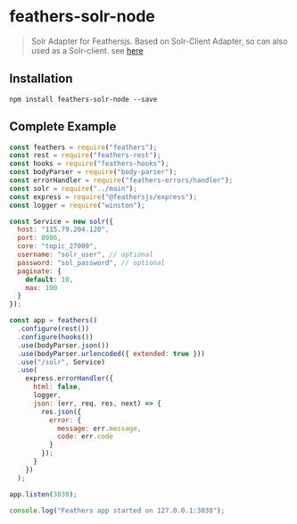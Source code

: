 # feathers-solr-node
> Solr Adapter for Feathersjs. Based on Solr-Client Adapter, so can also used as a Solr-client. see [here](https://github.com/lbdremy/solr-node-client)

## Installation
```
npm install feathers-solr-node --save
```

## Complete Example

```javascript
const feathers = require("feathers");
const rest = require("feathers-rest");
const hooks = require("feathers-hooks");
const bodyParser = require("body-parser");
const errorHandler = require("feathers-errors/handler");
const solr = require("../main");
const express = require("@feathersjs/express");
const logger = require("winston");

const Service = new solr({
  host: "115.79.204.120",
  port: 8086,
  core: "topic_27009",
  username: "solr_user", // optional
  password: "sol_password", // optional
  paginate: {
    default: 10,
    max: 100
  }
});

const app = feathers()
  .configure(rest())
  .configure(hooks())
  .use(bodyParser.json())
  .use(bodyParser.urlencoded({ extended: true }))
  .use("/solr", Service)
  .use(
    express.errorHandler({
      html: false,
      logger,
      json: (err, req, res, next) => {
        res.json({
          error: {
            message: err.message,
            code: err.code
          }
        });
      }
    })
  );

app.listen(3030);

console.log("Feathers app started on 127.0.0.1:3030");

```

